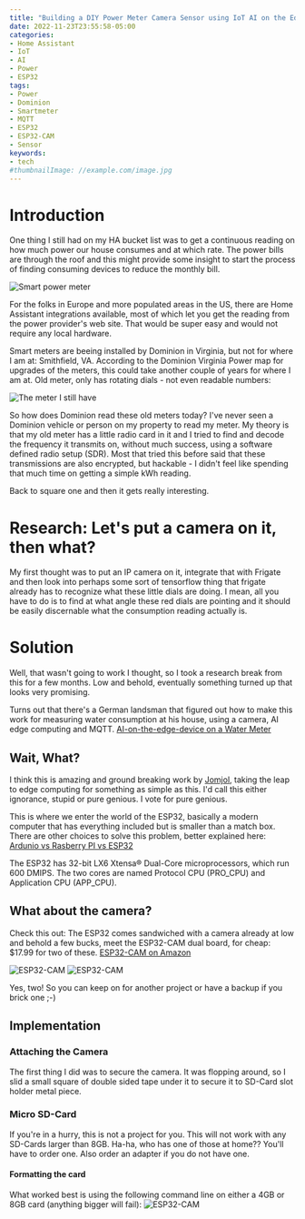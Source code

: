 ```yaml
---
title: "Building a DIY Power Meter Camera Sensor using IoT AI on the Edge with Tensorflow"
date: 2022-11-23T23:55:58-05:00
categories:
- Home Assistant
- IoT
- AI
- Power
- ESP32
tags:
- Power
- Dominion
- Smartmeter
- MQTT
- ESP32
- ESP32-CAM
- Sensor
keywords:
- tech
#thumbnailImage: //example.com/image.jpg
---
```

# Introduction
One thing I still had on my HA bucket list was to get a continuous reading on how much power our house consumes and at which rate. The power bills are through the roof and this might provide some insight to start the process of finding consuming devices to reduce the monthly bill.

![Smart power meter](https://cdn-dominionenergy-prd-001.azureedge.net/-/media/images/1920x1080-image-video/employees/1920x776_employees_smartmeter5_mini.jpg?la=en&rev=cf789ef02e52417581222cb60fca8ca0&h=775&w=1920&la=en&hash=A7D21094DC0BC73F18A1EC537B80135A)

For the folks in Europe and more populated areas in the US, there are Home Assistant integrations available, most of which let you get the reading from the power provider's web site. That would be super easy and would not require any local hardware.

Smart meters are beeing installed by Dominion in Virginia, but not for where I am at: Smithfield, VA.
According to the Dominion Virginia Power map for upgrades of the meters, this could take another couple of years for where I am at. Old meter, only has rotating dials - not even readable numbers:

![The meter I still have](/media/blog/122022-DominionOldMeter.jpg)

So how does Dominion read these old meters today? I've never seen a Dominion vehicle or person on my property to read my meter.
My theory is that my old meter has a little radio card in it and I tried to find and decode the frequency it transmits on, without much success, using a software defined radio setup (SDR). Most that tried this before said that these transmissions are also encrypted, but hackable - I didn't feel like spending that much time on getting a simple kWh reading.

Back to square one and then it gets really interesting.

# Research: Let's put a camera on it, then what?
My first thought was to put an IP camera on it, integrate that with Frigate and then look into perhaps some sort of tensorflow thing that frigate already has to recognize what these little dials are doing.
I mean, all you have to do is to find at what angle these red dials are pointing and it should be easily discernable what the consumption reading actually is.

# Solution
Well, that wasn't going to work I thought, so I took a research break from this for a few months.
Low and behold, eventually something turned up that looks very promising.

Turns out that there's a German landsman that figured out how to make this work for measuring water consumption at his house, using a camera, AI edge computing and MQTT.
[AI-on-the-edge-device on a Water Meter](https://github.com/jomjol/AI-on-the-edge-device)

## Wait, What?
I think this is amazing and ground breaking work by [Jomjol](https://github.com/jomjol), taking the leap to edge computing for something as simple as this. I'd call this either ignorance, stupid or pure genious.
I vote for pure genious.

This is where we enter the world of the ESP32, basically a modern computer that has everything included but is smaller than a match box. There are other choices to solve this problem, better explained here: [Ardunio vs Rasberry PI vs ESP32](https://www.cnx-software.com/2020/03/24/know-the-differences-between-raspberry-pi-arduino-and-esp8266-esp32/)

The ESP32 has 32-bit LX6 Xtensa® Dual-Core microprocessors, which run 600 DMIPS. The two cores are named Protocol CPU (PRO_CPU) and Application CPU (APP_CPU).

## What about the camera?
Check this out: The ESP32 comes sandwiched with a camera already at low and behold a few bucks, meet the ESP32-CAM dual board, for cheap: $17.99 for two of these.
[ESP32-CAM on Amazon](https://www.amazon.com/gp/product/B0948ZFTQZ)

![ESP32-CAM](/media/blog/122022-ESP32-CAM.png)
![ESP32-CAM](/media/blog/122022-ESP32-CAM.png)

Yes, two! So you can keep on for another project or have a backup if you brick one ;-)

## Implementation
### Attaching the Camera
The first thing I did was to secure the camera.
It was flopping around, so I slid a small square of double sided tape under it to secure it to SD-Card slot holder metal piece.
### Micro SD-Card
If you're in a hurry, this is not a project for you.
This will not work with any SD-Cards larger than 8GB.
Ha-ha, who has one of those at home?? You'll have to order one.
Also order an adapter if you do not have one.
#### Formatting the card
What worked best is using the following command line on either a 4GB or 8GB card (anything bigger will fail):
![ESP32-CAM](/media/blog/122022-FormatSD.png)
